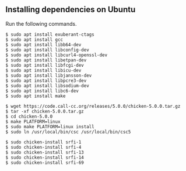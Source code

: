Installing dependencies on Ubuntu
---------------------------------
Run the following commands.

    $ sudo apt install exuberant-ctags
    $ sudo apt install gcc
    $ sudo apt install libb64-dev
    $ sudo apt install libconfig-dev
    $ sudo apt install libcurl4-openssl-dev
    $ sudo apt install libetpan-dev
    $ sudo apt install libfcgi-dev
    $ sudo apt install libicu-dev
    $ sudo apt install libjansson-dev
    $ sudo apt install libpcre3-dev
    $ sudo apt install libsodium-dev
    $ sudo apt install libc6-dev
    $ sudo apt install make

    $ wget https://code.call-cc.org/releases/5.0.0/chicken-5.0.0.tar.gz
    $ tar -xf chicken-5.0.0.tar.gz
    $ cd chicken-5.0.0
    $ make PLATFORM=linux
    $ sudo make PLATFORM=linux install
    $ sudo ln /usr/local/bin/csc /usr/local/bin/csc5

    $ sudo chicken-install srfi-1
    $ sudo chicken-install srfi-4
    $ sudo chicken-install srfi-13
    $ sudo chicken-install srfi-14
    $ sudo chicken-install srfi-69
